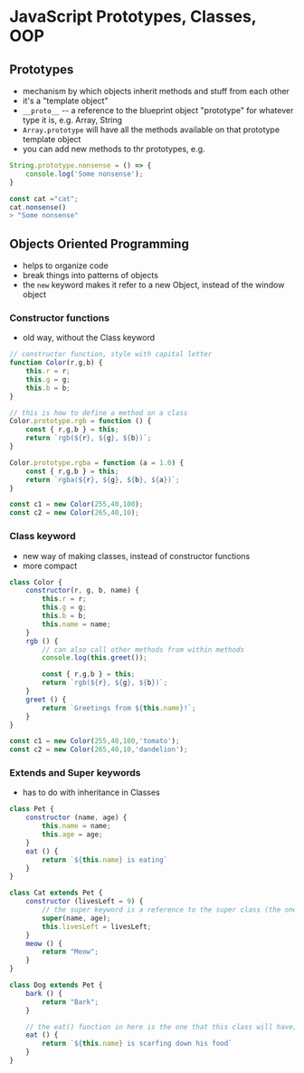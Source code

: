 # JavaScript Prototypes, Classes, OOP

## Prototypes
- mechanism by which objects inherit methods and stuff from each other
- it's a "template object"
- `__proto__` -- a reference to the blueprint object "prototype" for whatever type it is, e.g. Array, String
- `Array.prototype` will have all the methods available on that prototype template object
- you can add new methods to thr prototypes, e.g.
```js
String.prototype.nonsense = () => {
    console.log('Some nonsense');
}

const cat ="cat";
cat.nonsense()
> "Some nonsense"
```

## Objects Oriented Programming
- helps to organize code
- break things into patterns of objects
- the `new` keyword makes it refer to a new Object, instead of the window object

### Constructor functions
 - old way, without the Class keyword
```js
// constructor function, style with capital letter
function Color(r,g,b) {
    this.r = r;
    this.g = g;
    this.b = b;
}

// this is how to define a method on a class
Color.prototype.rgb = function () {
    const { r,g,b } = this;
    return `rgb(${r}, ${g}, ${b})`;
}

Color.prototype.rgba = function (a = 1.0) {
    const { r,g,b } = this;
    return `rgba(${r}, ${g}, ${b}, ${a})`;
}

const c1 = new Color(255,40,100);
const c2 = new Color(265,40,10);
```

### Class keyword
- new way of making classes, instead of constructor functions
- more compact

```js
class Color {
    constructor(r, g, b, name) {
        this.r = r;
        this.g = g;
        this.b = b;
        this.name = name;
    }
    rgb () {
        // can also call other methods from within methods
        console.log(this.greet());

        const { r,g,b } = this;
        return `rgb(${r}, ${g}, ${b})`;
    }
    greet () {
        return `Greetings from ${this.name}!`;
    }
}

const c1 = new Color(255,40,100,'tomato');
const c2 = new Color(265,40,10,'dandelion');
```
### Extends and Super keywords
- has to do with inheritance in Classes

```js
class Pet {
    constructor (name, age) {
        this.name = name;
        this.age = age;
    }
    eat () {
        return `${this.name} is eating`
    }
}

class Cat extends Pet {
    constructor (livesLeft = 9) {
        // the super keyword is a reference to the super class (the one we're extending from)
        super(name, age);
        this.livesLeft = livesLeft;
    }
    meow () {
        return "Meow";
    }
}

class Dog extends Pet {
    bark () {
        return "Bark";
    }

    // the eat() function in here is the one that this class will have, since it's called the same in the super class
    eat () {
        return `${this.name} is scarfing down his food`
    }
}
```